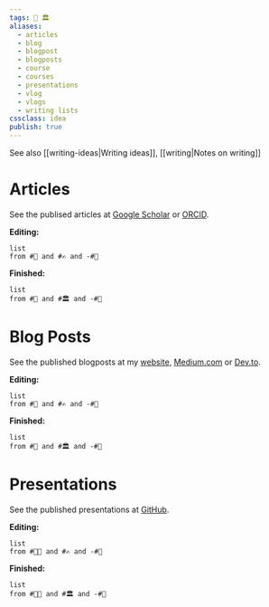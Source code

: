 ```yaml
---
tags: 🏡 🏛
aliases: 
  - articles
  - blog
  - blogpost
  - blogposts
  - course
  - courses
  - presentations
  - vlog
  - vlogs
  - writing lists
cssclass: idea
publish: true
---
```


See also [[writing-ideas|Writing ideas]], [[writing|Notes on writing]]

# Articles
See the publised articles at [Google Scholar](https://scholar.google.com/citations?user=SPgamzIAAAAJ) or [ORCID](https://orcid.org/0000-0001-5374-0609).

**Editing:**
```dataview
list
from #📕 and #✍️ and -#🏡 
```

**Finished:**
```dataview
list
from #📕 and #🏛 and -#🏡 
```

# Blog Posts
See the published blogposts at my [website](https://vannijnatten.dev/), [Medium.com](https://medium.com/@VanNijnatten) or [Dev.to](https://dev.to/vannijnatten).

**Editing:**
```dataview
list
from #📗 and #✍️ and -#🏡 
```

**Finished:**
```dataview
list
from #📗 and #🏛 and -#🏡 
```

# Presentations
 See the published presentations at [GitHub](https://github.com/vanNijnatten/Presentations).

**Editing:**
```dataview
list
from #🧑‍🏫 and #✍️ and -#🏡 
```

**Finished:**
```dataview
list
from #🧑‍🏫 and #🏛 and -#🏡 
```
